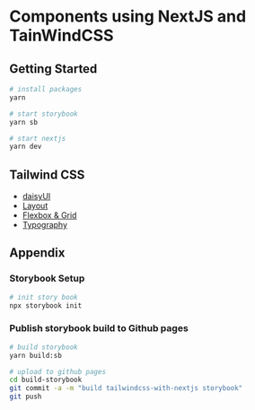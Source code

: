 # Components using NextJS and TainWindCSS

## Getting Started

```sh
# install packages
yarn

# start storybook
yarn sb

# start nextjs
yarn dev
```

## Tailwind CSS

- [daisyUI](https://daisyui.com/)
- [Layout](https://tailwindcss.com/docs/aspect-ratio)
- [Flexbox & Grid](https://tailwindcss.com/docs/flex-basis)
- [Typography](https://tailwindcss.com/docs/font-family)

## Appendix

### Storybook Setup

```sh
# init story book
npx storybook init

```

### Publish storybook build to Github pages

```sh
# build storybook
yarn build:sb

# upload to github pages
cd build-storybook
git commit -a -m "build tailwindcss-with-nextjs storybook"
git push
```
